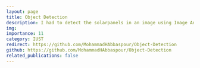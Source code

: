 ```yaml
---
layout: page
title: Object Detection
description: I had to detect the solarpanels in an image using Image Analysis algorithms
img: 
importance: 11
category: IUST
redirect: https://github.com/MohammadHAbbaspour/Object-Detection
github: https://github.com/MohammadHAbbaspour/Object-Detection
related_publications: false
---
```

